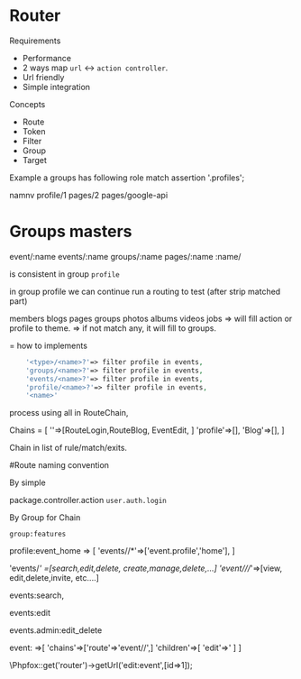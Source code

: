 # Router

Requirements
- Performance
- 2 ways map `url` <-> `action controller`.
- Url friendly
- Simple integration

Concepts
- Route
- Token
- Filter
- Group
- Target

Example a groups has following role match assertion '.profiles';

namnv
profile/1
pages/2
pages/google-api

# Groups masters

event/:name
events/:name
groups/:name
pages/:name
:name/

is consistent in group `profile`

in group profile
we can continue run a routing to test (after strip matched part)

members
blogs
pages
groups
photos
albums
videos
jobs
=> will fill action or profile to theme.
=> if not match any, it will fill to groups.

= how to implements

```php
    '<type>/<name>?'=> filter profile in events,
    'groups/<name>?'=> filter profile in events,
    'events/<name>?'=> filter profile in events,
    'profile/<name>?'=> filter profile in events,
    '<name>'
```

process using all in RouteChain, 

Chains = [
    ''=>[RouteLogin,RouteBlog, EventEdit, ]
    'profile'=>[],
    'Blog'=>[],
]

Chain in list of rule/match/exits.


#Route naming convention

By simple

package.controller.action
`user.auth.login`

By Group for Chain

`group:features`

profile:event_home => [
    'events/<name>/*'=>['event.profile','home'],
]

'events/*' =[search,edit,delete, create,manage,delete,...]
'event/<action>/<id>/*'=>[view, edit,delete,invite, etc....]

events:search,

events:edit


events.admin:edit_delete

event: =>[
    'chains'=>['route'=>'event/<action>/<id>',]
    'children'=>[
        'edit'=>'
    ]
]

\Phpfox::get('router')->getUrl('edit:event',[id=>1]);